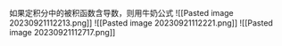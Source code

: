 如果定积分中的被积函数含导数，则用牛奶公式
![[Pasted image 20230921112213.png]]
![[Pasted image 20230921112221.png]]
![[Pasted image 20230921112717.png]]
